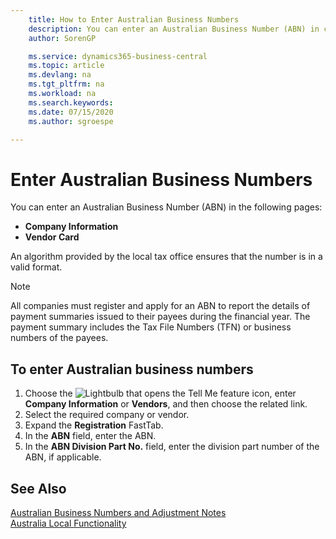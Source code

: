 ```yaml
---
    title: How to Enter Australian Business Numbers
    description: You can enter an Australian Business Number (ABN) in certain pages.
    author: SorenGP

    ms.service: dynamics365-business-central
    ms.topic: article
    ms.devlang: na
    ms.tgt_pltfrm: na
    ms.workload: na
    ms.search.keywords:
    ms.date: 07/15/2020
    ms.author: sgroespe

---
```

# Enter Australian Business Numbers

You can enter an Australian Business Number (ABN) in the following pages:  

- **Company Information**  
- **Vendor Card**  

An algorithm provided by the local tax office ensures that the number is in a valid format.  

> [!NOTE]
> All companies must register and apply for an ABN to report the details of payment summaries issued to their payees during the financial year. The payment summary includes the Tax File Numbers (TFN) or business numbers of the payees.

## To enter Australian business numbers  

1. Choose the ![Lightbulb that opens the Tell Me feature](../../media/ui-search/search_small.png "Tell me what you want to do") icon, enter **Company Information** or **Vendors**, and then choose the related link.  
2. Select the required company or vendor.  
3. Expand the **Registration** FastTab.  
4. In the **ABN** field, enter the ABN.  
5. In the **ABN Division Part No.** field, enter the division part number of the ABN, if applicable.  

## See Also

[Australian Business Numbers and Adjustment Notes](australian-business-numbers-and-adjustment-notes.md)   
[Australia Local Functionality](australia-local-functionality.md)  
